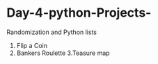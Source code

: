 # Day-4-python-Projects-
Randomization and Python lists 
1. Flip a Coin 
2. Bankers Roulette 
3.Teasure map 
